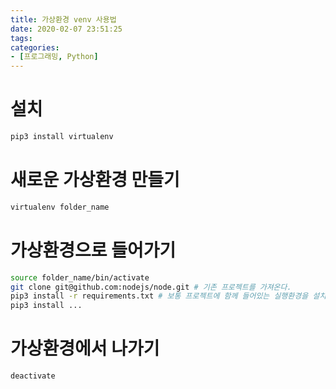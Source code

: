 ```yaml
---
title: 가상환경 venv 사용법
date: 2020-02-07 23:51:25
tags:
categories:
- [프로그래밍, Python]
---
```


# 설치
```bash
pip3 install virtualenv
```

# 새로운 가상환경 만들기
```bash
virtualenv folder_name
```

# 가상환경으로 들어가기
```bash
source folder_name/bin/activate
git clone git@github.com:nodejs/node.git # 기존 프로젝트를 가져온다.
pip3 install -r requirements.txt # 보통 프로젝트에 함께 들어있는 실행환경을 설치한다.
pip3 install ...
```

# 가상환경에서 나가기
```bash
deactivate
```
